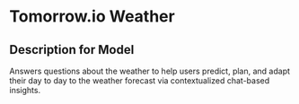 # Tomorrow.io Weather

## Description for Model

Answers questions about the weather to help users predict, plan, and adapt their day to day to the weather forecast via contextualized chat-based insights.


